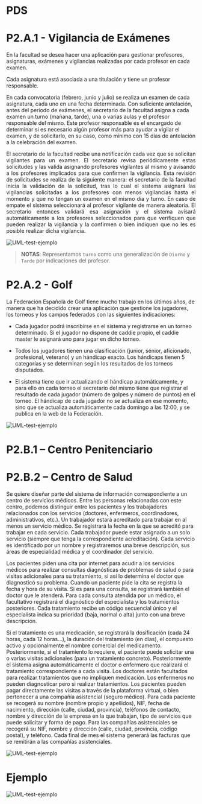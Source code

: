 # PDS

# P2.A.1 - Vigilancia de Exámenes

En la facultad se desea hacer una aplicación para gestionar profesores, asignaturas, exámenes y vigilancias realizadas por cada profesor en cada examen.

Cada asignatura está asociada a una titulación y tiene un profesor responsable.

En cada convocatoria (febrero, junio y julio) se realiza un examen de cada asignatura, cada uno en una fecha determinada. Con suficiente antelación, antes del periodo de exámenes, el secretario de la facultad asigna a cada examen un turno (mañana, tarde), una o varias aulas y el profesor responsable del mismo. Este profesor responsable es el encargado de determinar si es necesario algún profesor más para ayudar a vigilar el examen, y de solicitarlo, en su caso, como mínimo con 15 días de antelación a la celebración del examen.

<p style="text-align: justify;">
El secretario de la facultad recibe una notificación cada vez que se solicitan vigilantes para un examen. El secretario revisa periódicamente estas solicitudes y las valida asignando profesores vigilantes al mismo y avisando a los profesores implicados para que confirmen la vigilancia. Esta revisión de solicitudes se realiza de la siguiente manera: el secretario de la facultad inicia la validación de la solicitud, tras lo cual el sistema asignará las vigilancias solicitadas a los profesores con menos vigilancias hasta el momento y que no tengan un examen en el mismo día y turno. En caso de empate el sistema seleccionará al profesor vigilante de manera aleatoria. El secretario entonces validará esa asignación y el sistema avisará automáticamente a los profesores seleccionados para que verifiquen que pueden realizar la vigilancia y la confirmen o bien indiquen que no les es posible realizar dicha vigilancia.
</p>

![UML-test-ejemplo](http://www.plantuml.com/plantuml/proxy?cache=no&src=https://raw.githubusercontent.com/jjrp1/PDS/main/p2-a1.puml)

> **NOTAS**: Representamos `turno` como una generalización de `Diurno` y `Tarde` por indicaciones del profesor.

# P2.A.2 - Golf

La Federación Española de Golf tiene mucho trabajo en los últimos años, de manera que ha decidido crear una aplicación que gestione los jugadores, los torneos y los campos federados con las siguientes indicaciones:

- Cada jugador podrá inscribirse en el sistema y registrarse en un torneo determinado. Si el jugador no dispone de caddie propio, el caddie master le asignará uno para jugar en dicho torneo.

- Todos los jugadores tienen una clasificación (junior, sénior, aficionado, profesional, veterano) y un hándicap exacto. Los hándicaps tienen 5 categorías y se determinan según los resultados de los torneos disputados.

- El sistema tiene que ir actualizando el hándicap automáticamente, y para ello en cada torneo el secretario del mismo tiene que registrar el resultado de cada jugador (número de golpes y número de puntos) en el torneo. El hándicap de cada jugador no se actualiza en ese momento, sino que se actualiza automáticamente cada domingo a las 12:00, y se publica en la web de la Federación.


![UML-test-ejemplo](http://www.plantuml.com/plantuml/proxy?cache=no&src=https://raw.githubusercontent.com/jjrp1/PDS/main/p2-a2.puml)


# P2.B.1 – Centro Penitenciario

# P2.B.2 – Centro de Salud

Se quiere diseñar parte del sistema de información correspondiente a un centro de servicios médicos. Entre las personas relacionadas con este centro, podemos distinguir entre los pacientes y los trabajadores relacionados con los servicios (doctores, enfermeros, coordinadores, administrativos, etc.). Un trabajador estará acreditado para trabajar en al menos un servicio médico. Se registrará la fecha en la que se acreditó para trabajar en cada servicio. Cada trabajador puede estar asignado a un solo servicio (siempre que tenga la correspondiente acreditación). Cada servicio es identificado por un nombre y registraremos una breve descripción, sus áreas de especialidad médica y el coordinador del servicio.

Los pacientes piden una cita por internet para acudir a los servicios médicos para realizar consultas diagnósticas de problemas de salud o para visitas adicionales para su tratamiento, si así lo determina el doctor que diagnosticó su problema. Cuando un paciente pide la cita se registra la fecha y hora de su visita. Si es para una consulta, se registrará también el doctor que le atenderá. Para cada consulta atendida por un médico, el facultativo registrará el diagnóstico del especialista y los tratamientos posteriores. Cada tratamiento recibe un código secuencial único y el especialista indica su prioridad (baja, normal o alta) junto con una breve descripción.

Si el tratamiento es una medicación, se registrará la dosificación (cada 24 horas, cada 12 horas…), la duración del tratamiento (en días), el compuesto activo y opcionalmente el nombre comercial del medicamento. Posteriormente, si el tratamiento lo requiere, el paciente puede solicitar una o varias visitas adicionales (para un tratamiento concreto). Posteriormente el sistema asigna automáticamente el doctor o enfermero que realizará el tratamiento correspondiente a cada visita. Los doctores están facultados para realizar tratamientos que no impliquen medicación. Los enfermeros no pueden diagnosticar pero si realizar tratamientos. Los pacientes pueden pagar directamente las visitas a través de la plataforma virtual, o bien pertenecer a una compañía asistencial (seguro médico). Para cada paciente se recogerá su nombre (nombre propio y apellidos), NIF, fecha de nacimiento, dirección (calle, ciudad, provincia), teléfonos de contacto, nombre y dirección de la empresa en la que trabajan, tipo de servicios que puede solicitar y forma de pago. Para las compañías asistenciales se recogerá su NIF, nombre y dirección (calle, ciudad, provincia, código postal), y teléfono. Cada final de mes el sistema generará las facturas que se remitirán a las compañías asistenciales. 

![UML-test-ejemplo](http://www.plantuml.com/plantuml/proxy?cache=no&src=https://raw.githubusercontent.com/jjrp1/PDS/main/p2-b2.puml)


# Ejemplo
![UML-test-ejemplo](http://www.plantuml.com/plantuml/proxy?cache=no&src=https://raw.githubusercontent.com/jjrp1/PDS/main/sample.puml)
